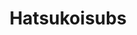 ---
title: 'Hatsukoisubs'
coverImage: 'hatsukoisubs.png'
demoUrl: 'https://github.com/faishalirwn/hatsukoisubs'
order: 2
desc: 'Was once a great animoo fansubs'
---